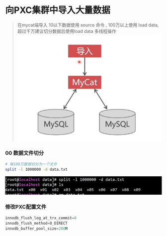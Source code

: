 # 向PXC集群中导入大量数据
> 在mycat端导入 10以下数据使用 source 命令 , 100万以上使用 load data, 超过千万建议切分数据后使用load data 多线程操作 
![Mysql](./images/9-1.png)


### 00 数据文件切分
```bash
# 每100万数据切分为一个文件
split -l 1000000 -d data.txt
```
![Mysql](./images/9-2.png)


### 修改PXC配置文件
```sql
innodb_flush_log_at_trx_commit=0
innodb_flush_method=O_DIRECT
innodb_buffer_pool_size=200M
```